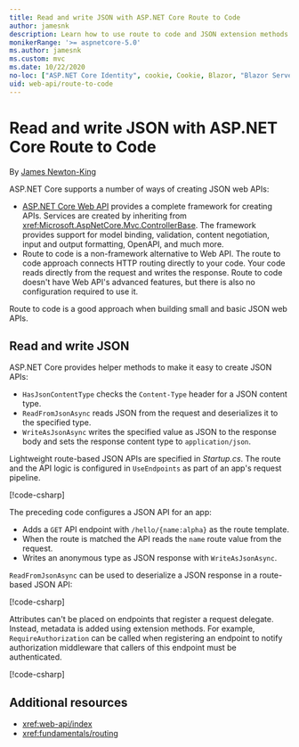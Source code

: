 ```yaml
---
title: Read and write JSON with ASP.NET Core Route to Code
author: jamesnk
description: Learn how to use route to code and JSON extension methods to create lightweight JSON web APIs.
monikerRange: '>= aspnetcore-5.0'
ms.author: jamesnk
ms.custom: mvc
ms.date: 10/22/2020
no-loc: ["ASP.NET Core Identity", cookie, Cookie, Blazor, "Blazor Server", "Blazor WebAssembly", "Identity", "Let's Encrypt", Razor, SignalR]
uid: web-api/route-to-code
---
```

# Read and write JSON with ASP.NET Core Route to Code

By [James Newton-King](https://github.com/jamesnk)

ASP.NET Core supports a number of ways of creating JSON web APIs:

* [ASP.NET Core Web API](xref:web-api/index) provides a complete framework for creating APIs. Services are created by inheriting from <xref:Microsoft.AspNetCore.Mvc.ControllerBase>. The framework provides support for model binding, validation, content negotiation, input and output formatting, OpenAPI, and much more.
* Route to code is a non-framework alternative to Web API. The route to code approach connects HTTP routing directly to your code. Your code reads directly from the request and writes the response. Route to code doesn't have Web API's advanced features, but there is also no configuration required to use it.

Route to code is a good approach when building small and basic JSON web APIs.

## Read and write JSON

ASP.NET Core provides helper methods to make it easy to create JSON APIs:

* `HasJsonContentType` checks the `Content-Type` header for a JSON content type.
* `ReadFromJsonAsync` reads JSON from the request and deserializes it to the specified type.
* `WriteAsJsonAsync` writes the specified value as JSON to the response body and sets the response content type to `application/json`.

Lightweight route-based JSON APIs are specified in *Startup.cs*. The route and the API logic is configured in `UseEndpoints` as part of an app's request pipeline.

[!code-csharp[](route-to-code/sample/Startup3.cs?name=snippet)]

The preceding code configures a JSON API for an app:

* Adds a `GET` API endpoint with `/hello/{name:alpha}` as the route template.
* When the route is matched the API reads the `name` route value from the request.
* Writes an anonymous type as JSON response with `WriteAsJsonAsync`.

`ReadFromJsonAsync` can be used to deserialize a JSON response in a route-based JSON API:

[!code-csharp[](route-to-code/sample/Startup2.cs?name=snippet)]

Attributes can't be placed on endpoints that register a request delegate. Instead, metadata is added using extension methods. For example, `RequireAuthorization` can be called when registering an endpoint to notify authorization middleware that callers of this endpoint must be authenticated.

[!code-csharp[](route-to-code/sample/Startup.cs?name=snippet)]

## Additional resources

* <xref:web-api/index>
* <xref:fundamentals/routing>
